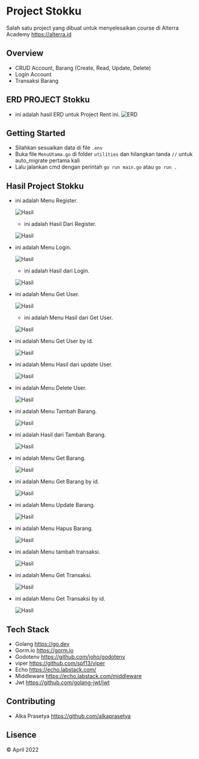 # **Project Stokku**

Salah satu project yang dibuat untuk menyelesaikan course di Alterra Academy https://alterra.id

## **Overview**

- CRUD Account, Barang (Create, Read, Update, Delete)
- Login Account
- Transaksi Barang 

## **ERD PROJECT Stokku**

- ini adalah hasil ERD untuk Project Rent ini.
  ![ERD](./hasil/stokku.PNG)

## **Getting Started**

- Silahkan sesuaikan data di file `.env`
- Buka file `MenuUtama.go` di folder `utilities` dan hilangkan tanda `//` untuk auto_migrate pertama kali
- Lalu jalankan cmd dengan perintah `go run main.go` atau `go run .`

## **Hasil Project Stokku**

- ini adalah Menu Register.

  ![Hasil](./hasil/register.PNG)
  
  - ini adalah Hasil Dari Register.

  ![Hasil](./hasil/register_success.PNG)

- ini adalah Menu Login.

  ![Hasil](./hasil/login.PNG)
  
  - ini adalah Hasil dari Login.

  ![Hasil](./hasil/login_success.PNG)

- ini adalah Menu Get User.

  ![Hasil](./hasil/getuser.PNG)
  
  - ini adalah Menu Hasil dari Get User.

  ![Hasil](./hasil/getuser_success.PNG)

- ini adalah Menu Get User by id.

  ![Hasil](./hasil/getuserbyid.PNG)
  
- ini adalah Menu Hasil dari update User.

  ![Hasil](./hasil/updateuser.PNG)
  
- ini adalah Menu Delete User.

  ![Hasil](./hasil/deleteuser.PNG)

- ini adalah Menu Tambah Barang.

  ![Hasil](./hasil/tambahbarang.PNG)
  
- ini adalah Hasil dari Tambah Barang.

  ![Hasil](./hasil/tambahbarang_success.PNG)

- ini adalah Menu Get Barang.

  ![Hasil](./hasil/getbarang.PNG)
  
- ini adalah Menu Get Barang by id.

  ![Hasil](./hasil/getbarangbyid.PNG)

- ini adalah Menu Update Barang.

  ![Hasil](./hasil/updatebarang.PNG)

- ini adalah Menu Hapus Barang.

  ![Hasil](./hasil/deletebarang.PNG)

- ini adalah Menu tambah transaksi.

  ![Hasil](./hasil/transaksi.PNG)

- ini adalah Menu Get Transaksi.

  ![Hasil](./hasil/gettransaksi.PNG)
  
- ini adalah Menu Get Transaksi by id.

  ![Hasil](./hasil/gettransaksibyid.PNG)


## **Tech Stack**

- Golang  https://go.dev
- Gorm.io  https://gorm.io
- Godotenv https://github.com/joho/godotenv
- viper    https://github.com/spf13/viper
- Echo     https://echo.labstack.com/
- Middleware    https://echo.labstack.com/middleware
- Jwt     https://github.com/golang-jwt/jwt

## **Contributing**

- Alka Prasetya https://github.com/alkaprasetya

## **Lisence**

© April 2022
